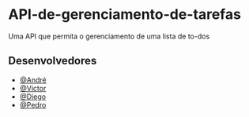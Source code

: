 # API-de-gerenciamento-de-tarefas

Uma API que permita o gerenciamento de uma lista de to-dos

## Desenvolvedores

- [@André](https://github.com/KnockDown737)
- [@Victor](https://github.com/VictorVicent)
- [@Diego](https://github.com/DiegoSampaio505)
- [@Pedro](https://github.com/PedroEBC)
